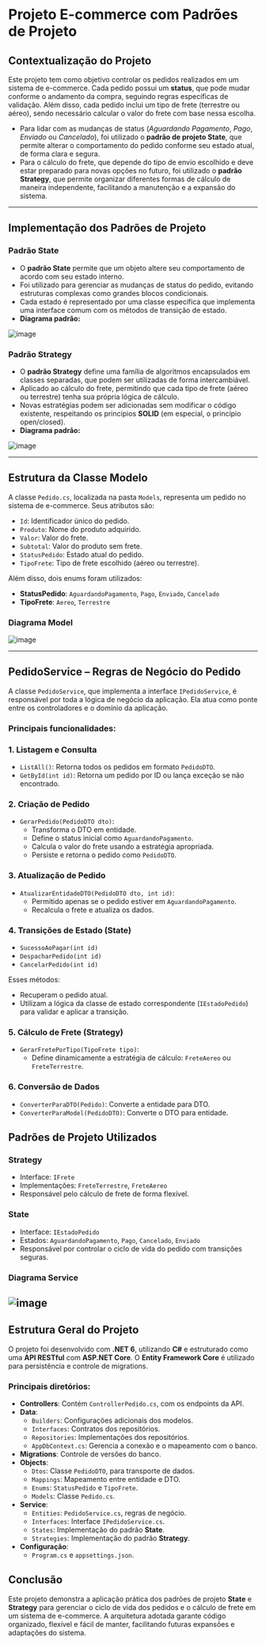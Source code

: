 # Projeto E-commerce com Padrões de Projeto

## Contextualização do Projeto

Este projeto tem como objetivo controlar os pedidos realizados em um sistema de e-commerce. Cada pedido possui um **status**, que pode mudar conforme o andamento da compra, seguindo regras específicas de validação. Além disso, cada pedido inclui um tipo de frete (terrestre ou aéreo), sendo necessário calcular o valor do frete com base nessa escolha.

- Para lidar com as mudanças de status (*Aguardando Pagamento*, *Pago*, *Enviado* ou *Cancelado*), foi utilizado o **padrão de projeto State**, que permite alterar o comportamento do pedido conforme seu estado atual, de forma clara e segura.
- Para o cálculo do frete, que depende do tipo de envio escolhido e deve estar preparado para novas opções no futuro, foi utilizado o **padrão Strategy**, que permite organizar diferentes formas de cálculo de maneira independente, facilitando a manutenção e a expansão do sistema.

---

## Implementação dos Padrões de Projeto

### Padrão State

- O **padrão State** permite que um objeto altere seu comportamento de acordo com seu estado interno.
- Foi utilizado para gerenciar as mudanças de status do pedido, evitando estruturas complexas como grandes blocos condicionais.
- Cada estado é representado por uma classe específica que implementa uma interface comum com os métodos de transição de estado.
- **Diagrama padrão:**

![image](https://github.com/user-attachments/assets/87c22b51-17a4-4b65-b80d-8d47e24a2c5f)


### Padrão Strategy

- O **padrão Strategy** define uma família de algoritmos encapsulados em classes separadas, que podem ser utilizadas de forma intercambiável.
- Aplicado ao cálculo do frete, permitindo que cada tipo de frete (aéreo ou terrestre) tenha sua própria lógica de cálculo.
- Novas estratégias podem ser adicionadas sem modificar o código existente, respeitando os princípios **SOLID** (em especial, o princípio open/closed).
- **Diagrama padrão:**

![image](https://github.com/user-attachments/assets/5a24550f-aa1e-4c2e-9b34-78010ed87924)

---

## Estrutura da Classe Modelo

A classe `Pedido.cs`, localizada na pasta `Models`, representa um pedido no sistema de e-commerce. Seus atributos são:

- `Id`: Identificador único do pedido.
- `Produto`: Nome do produto adquirido.
- `Valor`: Valor do frete.
- `Subtotal`: Valor do produto sem frete.
- `StatusPedido`: Estado atual do pedido.
- `TipoFrete`: Tipo de frete escolhido (aéreo ou terrestre).

Além disso, dois enums foram utilizados:

- **StatusPedido**: `AguardandoPagamento`, `Pago`, `Enviado`, `Cancelado`
- **TipoFrete**: `Aereo`, `Terrestre`

### Diagrama Model
![image](https://github.com/user-attachments/assets/69764501-2ad1-4bd6-8798-8f89083ae6ec)


---

## PedidoService – Regras de Negócio do Pedido

A classe `PedidoService`, que implementa a interface `IPedidoService`, é responsável por toda a lógica de negócio da aplicação. Ela atua como ponte entre os controladores e o domínio da aplicação.

### Principais funcionalidades:

### 1. Listagem e Consulta

- `ListAll()`: Retorna todos os pedidos em formato `PedidoDTO`.
- `GetById(int id)`: Retorna um pedido por ID ou lança exceção se não encontrado.

### 2. Criação de Pedido

- `GerarPedido(PedidoDTO dto)`:
    - Transforma o DTO em entidade.
    - Define o status inicial como `AguardandoPagamento`.
    - Calcula o valor do frete usando a estratégia apropriada.
    - Persiste e retorna o pedido como `PedidoDTO`.

### 3. Atualização de Pedido

- `AtualizarEntidadeDTO(PedidoDTO dto, int id)`:
    - Permitido apenas se o pedido estiver em `AguardandoPagamento`.
    - Recalcula o frete e atualiza os dados.

### 4. Transições de Estado (State)

- `SucessoAoPagar(int id)`
- `DespacharPedido(int id)`
- `CancelarPedido(int id)`

Esses métodos:

- Recuperam o pedido atual.
- Utilizam a lógica da classe de estado correspondente (`IEstadoPedido`) para validar e aplicar a transição.

### 5. Cálculo de Frete (Strategy)

- `GerarFretePorTipo(TipoFrete tipo)`:
    - Define dinamicamente a estratégia de cálculo: `FreteAereo` ou `FreteTerrestre`.

### 6. Conversão de Dados

- `ConverterParaDTO(Pedido)`: Converte a entidade para DTO.
- `ConverterParaModel(PedidoDTO)`: Converte o DTO para entidade.

## Padrões de Projeto Utilizados

### Strategy

- Interface: `IFrete`
- Implementações: `FreteTerrestre`, `FreteAereo`
- Responsável pelo cálculo de frete de forma flexível.

### State

- Interface: `IEstadoPedido`
- Estados: `AguardandoPagamento`, `Pago`, `Cancelado`, `Enviado`
- Responsável por controlar o ciclo de vida do pedido com transições seguras.

### Diagrama Service
![image](https://github.com/user-attachments/assets/d0a89916-045e-4f73-bd17-7c6970e08104)
---

## Estrutura Geral do Projeto

O projeto foi desenvolvido com **.NET 6**, utilizando **C#** e estruturado como uma **API RESTful** com **ASP.NET Core**. O **Entity Framework Core** é utilizado para persistência e controle de migrations.

### Principais diretórios:

- **Controllers**: Contém `ControllerPedido.cs`, com os endpoints da API.
- **Data**:
    - `Builders`: Configurações adicionais dos modelos.
    - `Interfaces`: Contratos dos repositórios.
    - `Repositories`: Implementações dos repositórios.
    - `AppDbContext.cs`: Gerencia a conexão e o mapeamento com o banco.
- **Migrations**: Controle de versões do banco.
- **Objects**:
    - `Dtos`: Classe `PedidoDTO`, para transporte de dados.
    - `Mappings`: Mapeamento entre entidade e DTO.
    - `Enums`: `StatusPedido` e `TipoFrete`.
    - `Models`: Classe `Pedido.cs`.
- **Service**:
    - `Entities`: `PedidoService.cs`, regras de negócio.
    - `Interfaces`: Interface `IPedidoService.cs`.
    - `States`: Implementação do padrão **State**.
    - `Strategies`: Implementação do padrão **Strategy**.
- **Configuração**:
    - `Program.cs` e `appsettings.json`.

## Conclusão

Este projeto demonstra a aplicação prática dos padrões de projeto **State** e **Strategy** para gerenciar o ciclo de vida dos pedidos e o cálculo de frete em um sistema de e-commerce. A arquitetura adotada garante código organizado, flexível e fácil de manter, facilitando futuras expansões e adaptações do sistema.
